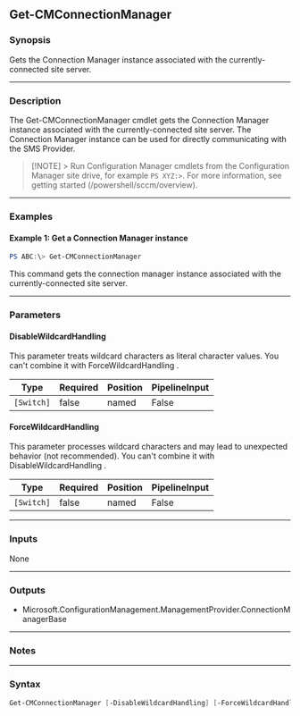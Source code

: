 Get-CMConnectionManager
-----------------------




### Synopsis
Gets the Connection Manager instance associated with the currently-connected site server.



---


### Description

The Get-CMConnectionManager cmdlet gets the Connection Manager instance associated with the currently-connected site server. The Connection Manager instance can be used for directly communicating with the SMS Provider.



> [!NOTE] > Run Configuration Manager cmdlets from the Configuration Manager site drive, for example `PS XYZ:>`. For more information, see getting started (/powershell/sccm/overview).



---


### Examples
#### Example 1: Get a Connection Manager instance
```PowerShell
PS ABC:\> Get-CMConnectionManager
```
This command gets the connection manager instance associated with the currently-connected site server.


---


### Parameters
#### **DisableWildcardHandling**

This parameter treats wildcard characters as literal character values. You can't combine it with ForceWildcardHandling .






|Type      |Required|Position|PipelineInput|
|----------|--------|--------|-------------|
|`[Switch]`|false   |named   |False        |



#### **ForceWildcardHandling**

This parameter processes wildcard characters and may lead to unexpected behavior (not recommended). You can't combine it with DisableWildcardHandling .






|Type      |Required|Position|PipelineInput|
|----------|--------|--------|-------------|
|`[Switch]`|false   |named   |False        |





---


### Inputs
None





---


### Outputs
* Microsoft.ConfigurationManagement.ManagementProvider.ConnectionManagerBase






---


### Notes




---


### Syntax
```PowerShell
Get-CMConnectionManager [-DisableWildcardHandling] [-ForceWildcardHandling] [<CommonParameters>]
```

